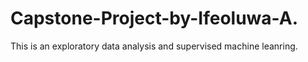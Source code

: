 # Capstone-Project-by-Ifeoluwa-A.
This is an exploratory data analysis and supervised machine leanring. 
